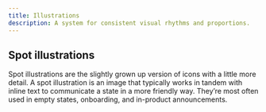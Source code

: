 ```yaml
---
title: Illustrations
description: A system for consistent visual rhythms and proportions.
---
```


## Spot illustrations

Spot illustrations are the slightly grown up version of icons with a little more detail. A spot illustration is an image that typically works in tandem with inline text to communicate a state in a more friendly way. They’re most often used in empty states, onboarding, and in-product announcements.

<icons illustration kind="spot" size="large"></icons>
